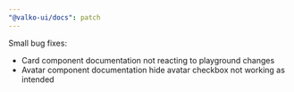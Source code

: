 ```yaml
---
"@valko-ui/docs": patch
---
```


Small bug fixes:

- Card component documentation not reacting to playground changes
- Avatar component documentation hide avatar checkbox not working as intended
